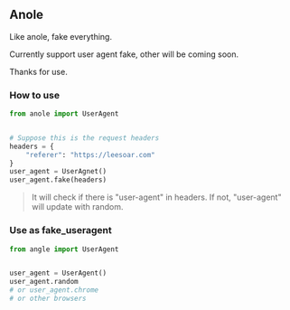 ## Anole

Like anole, fake everything.

Currently support user agent fake, other will be coming soon.

Thanks for use.


### How to use
```python
from anole import UserAgent


# Suppose this is the request headers
headers = {
    "referer": "https://leesoar.com"
}
user_agent = UserAgnet()
user_agent.fake(headers)
```

> It will check if there is "user-agent" in headers. If not, "user-agent" will update with random.

### Use as fake_useragent
```python
from angle import UserAgent


user_agent = UserAgent()
user_agent.random
# or user_agent.chrome
# or other browsers
```
